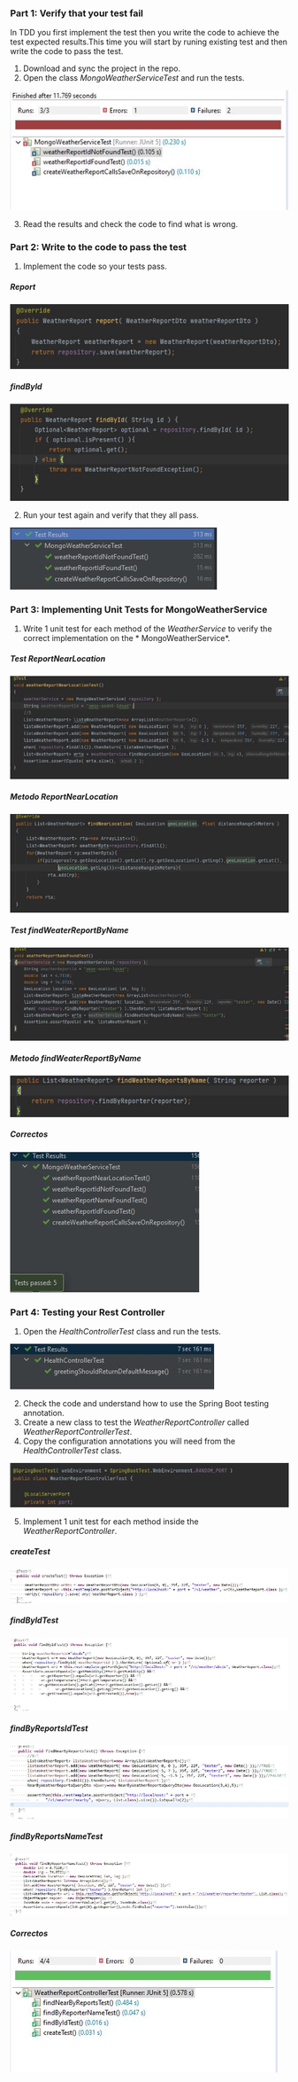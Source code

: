 
### Part 1: Verify that your test fail

In TDD you first implement the test then you write the code to achieve the test expected results.This time you will
start by runing existing test and then write the code to pass the test.

1. Download and sync the project in the repo.
2. Open the class *MongoWeatherServiceTest* and run the tests.

![](img/1.JPG)

3. Read the results and check the code to find what is wrong.

### Part 2: Write to the code to pass the test

1. Implement the code so your tests pass.

##### Report

![](img/14.JPG)

##### findById

![](img/15.JPG)

2. Run your test again and verify that they all pass.

![](img/6.JPG)

### Part 3: Implementing  Unit Tests for MongoWeatherService

1. Write 1 unit test for each method of the *WeatherService* to verify the correct implementation on the *
   MongoWeatherService*.

##### Test ReportNearLocation

![](img/10.JPG)

##### Metodo ReportNearLocation

![](img/9.JPG)

##### Test findWeaterReportByName

![](img/7.JPG)

##### Metodo findWeaterReportByName

![](img/8.JPG)

##### Correctos

![](img/11.JPG)


### Part 4: Testing your Rest Controller

1. Open the *HealthControllerTest* class and run the tests.

![](img/12.JPG)

2. Check the code and understand how to use the Spring Boot testing annotation.
3. Create a new class to test the *WeatherReportController* called *WeatherReportControllerTest*.
4. Copy the configuration annotations you will need from the *HealthControllerTest* class.

![](img/13.JPG)

5. Implement 1 unit test for each method inside the *WeatherReportController*.

##### createTest

![](img/17.JPG)

##### findByIdTest

![](img/18.JPG)

##### findByReportsIdTest

![](img/19.JPG)

##### findByReportsNameTest

![](img/20.JPG)

##### Correctos

![](img/16.JPG)

